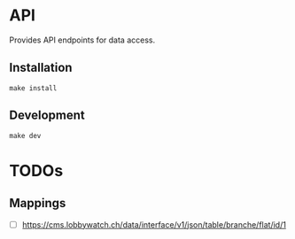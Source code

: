 # API

Provides API endpoints for data access.

## Installation

```shell
make install
```

## Development

```shell
make dev
```

# TODOs

## Mappings

* [ ] https://cms.lobbywatch.ch/data/interface/v1/json/table/branche/flat/id/1